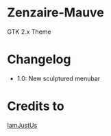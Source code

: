 # Zenzaire-Mauve
GTK 2.x Theme

# Changelog
- 1.0: New sculptured menubar

# Credits to
[IamJustUs](http://gnome-look.org/usermanager/search.php?username=IamJustUs)
